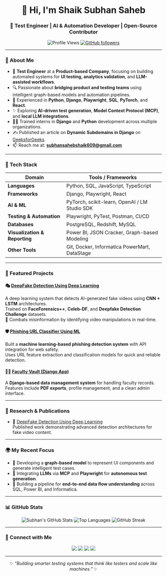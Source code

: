 <!-- Profile Header -->
<div align="center">
  
# 👋 Hi, I'm **Shaik Subhan Saheb**

### 🚀 Test Engineer | AI & Automation Developer | Open-Source Contributor

![Profile Views](https://komarev.com/ghpvc/?username=subhanSahebShaik&label=Profile%20Views&color=2c2c2c&style=flat)
[![GitHub followers](https://img.shields.io/github/followers/subhanSahebShaik?label=Followers&style=social)](https://github.com/subhanSahebShaik)

</div>

---

### 🧠 About Me  

- 💼 **Test Engineer** at a **Product-based Company**, focusing on building automated systems for **UI testing, analytics validation**, and **LLM-assisted workflows**.  
- 🔍 Passionate about **bridging product and testing teams** using intelligent graph-based models and automation pipelines.  
- 🧩 Experienced in **Python**, **Django**, **Playwright**, **SQL**, **PyTorch**, and **React**.  
- ✨ Exploring **AI-driven test generation**, **Model Context Protocol (MCP)**, and **local LLM integrations**.  
- 🧑‍🏫 Trained interns in **Django** and **Python** development across multiple organizations.  
- ✍️ Published an article on **Dynamic Subdomains in Django** on [GeeksforGeeks](https://www.geeksforgeeks.org/author/subhansahebshaik/).  
- 📫 Reach me at: **subhansahebshaik609@gmail.com**

---

### 🧰 Tech Stack  

| Domain | Tools / Frameworks |
|--------|--------------------|
| **Languages** | Python, SQL, JavaScript, TypeScript |
| **Frameworks** | Django, Playwright, React |
| **AI & ML** | PyTorch, scikit-learn, OpenAI / LM Studio SDK |
| **Testing & Automation** | Playwright, PyTest, Postman, CI/CD |
| **Databases** | PostgreSQL, Redshift, MySQL |
| **Visualization & Reporting** | Power BI, JSON Cracker, Graph-based Modeling |
| **Other Tools** | Git, Docker, Informatica PowerMart, DataStage |

---

### 📘 Featured Projects  

#### 🎭 [DeepFake Detection Using Deep Learning](https://github.com/subhanSahebShaik/detectify)
A deep learning system that detects AI-generated fake videos using **CNN + LSTM** architectures.  
Trained on **FaceForensics++**, **Celeb-DF**, and **Deepfake Detection Challenge** datasets.  
🧩 Combats misinformation by identifying video manipulations in real-time.

#### 🛡️ [Phishing URL Classifier Using ML](https://github.com/subhanSahebShaik/phishing-url-classifier)
Built a **machine learning-based phishing detection system** with API integration for web safety.  
Uses URL feature extraction and classification models for quick and reliable detection.

#### 🧑‍🏫 [Faculty Vault (Django App)](https://github.com/subhanSahebShaik/facultyvault)
A **Django-based data management system** for handling faculty records.  
Features include **PDF exports**, profile management, and a clean admin interface.

---

### 🧾 Research & Publications  

- 📄 [DeepFake Detection Using Deep Learning](https://github.com/subhanSahebShaik/detectify/blob/main/Paper_Publication.pdf)  
  Published work demonstrating advanced detection architectures for fake video content.

---

### 🌍 My Recent Focus  

- 🧠 Developing a **graph-based model** to represent UI components and generate intelligent test cases.  
- 🤖 Integrating **LLMs** via **MCP** and **Playwright** for **autonomous test generation**.  
- 🧮 Building a pipeline for **end-to-end data flow understanding** across SQL, Power BI, and Informatica.

---

### 📊 GitHub Stats  

<div align="center">

![Subhan's GitHub Stats](https://github-readme-stats.vercel.app/api?username=subhanSahebShaik&show_icons=true&theme=tokyonight&hide_border=true)
![Top Languages](https://github-readme-stats.vercel.app/api/top-langs/?username=subhanSahebShaik&layout=compact&theme=tokyonight&hide_border=true)
![GitHub Streak](https://github-readme-streak-stats.herokuapp.com/?user=subhanSahebShaik&theme=tokyonight&hide_border=true)

</div>

---

### 🧩 Connect with Me  

<p align="center">
  <a href="mailto:subhansahebshaik609@gmail.com"><img src="https://img.shields.io/badge/Email-2c2c2c?style=for-the-badge&logo=gmail&logoColor=white" /></a>
  <a href="https://www.linkedin.com/in/shaik-subhan-saheb"><img src="https://img.shields.io/badge/LinkedIn-2c2c2c?style=for-the-badge&logo=linkedin&logoColor=0A66C2" /></a>
  <a href="https://github.com/subhanSahebShaik"><img src="https://img.shields.io/badge/GitHub-2c2c2c?style=for-the-badge&logo=github&logoColor=white" /></a>
  <a href="https://www.geeksforgeeks.org/author/subhansahebshaik/"><img src="https://img.shields.io/badge/GeeksforGeeks-2c2c2c?style=for-the-badge&logo=geeksforgeeks&logoColor=2F8D46" /></a>
</p>

---

<div align="center">
  
✨ *“Building smarter testing systems that think like testers and scale like machines.”* ✨

</div>
